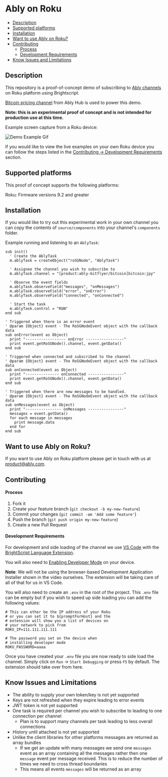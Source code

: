 
# Ably on Roku

- [Description](#description)
- [Supported platforms](#supported-platforms)
- [Installation](#installation)
- [Want to use Ably on Roku?](#want-to-use-ably-on-roku)
- [Contributing](#contributing)
    - [Process](#process)
    - [Development Requirements](#development-requirements)
- [Know Issues and Limitations](#know-issues-and-limitations)

## Description
This repository is a proof-of-concept demo of subscribing to [Ably channels](https://www.ably.io/) on Roku platform 
using Brightscript. 

[Bitcoin pricing channel](https://www.ably.io/hub/ably-bitflyer/bitcoin) from Ably Hub is used to power this demo.

**Note: this is an experimental proof of concept and is not intended for production use at this time.**

Example screen capture from a Roku device: 

![Demo Example Gif](runningDemo.gif)

If you would like to view the live examples on your own Roku device you can follow the steps listed in the [Contributing -> Development Requirements](#development-requirements) section.

## Supported platforms
This proof of concept supports the following platforms:

Roku: Firmware versions 9.2 and greater

## Installation

If you would like to try out this experimental work in your own channel you can copy the contents of `source/components` into your channel's `components` folder.

Example running and listening to an `AblyTask`:

```brightscript
sub init()
  ' Create the AblyTask
  m.ablyTask = createObject("roSGNode", "AblyTask")

  ' Assignee the channel you wish to subscribe to
  m.ablyTask.channel = "[product:ably-bitflyer/bitcoin]bitcoin:jpy"

  ' Observe the event fields
  m.ablyTask.observeField("messages", "onMessages")
  m.ablyTask.observeField("error", "onError")
  m.ablyTask.observeField("connected", "onConnected")

  ' Start the task
  m.ablyTask.control = "RUN"
end sub

' Triggered when there is an error event
' @param {Object} event - The RoSGNodeEvent object with the callback data
sub onError(event as Object)
  print "------------------ onError -----------------"
  print event.getRoSGNode().channel, event.getData()
end sub

' Triggered when connected and subscribed to the channel
' @param {Object} event - The RoSGNodeEvent object with the callback data
sub onConnected(event as Object)
  print "--------------- onConnected ----------------"
  print event.getRoSGNode().channel, event.getData()
end sub

' Triggered when there are new messages to be handled.
' @param {Object} event - The RoSGNodeEvent object with the callback data
sub onMessages(event as Object)
  print "---------------- onMessages ----------------"
  messages = event.getData()
  for each message in messages
    print message.data
  end for
end sub
```

## Want to use Ably on Roku? 

If you want to use Ably on Roku platform please get in touch with us at [product@ably.com](mailto:product@ably.com). 

## Contributing

#### Process

1. Fork it
2. Create your feature branch (`git checkout -b my-new-feature`)
3. Commit your changes (`git commit -am 'Add some feature'`)
4. Push the branch (`git push origin my-new-feature`)
5. Create a new Pull Request

#### Development Requirements

For development and side loading of the channel we use [VS Code](https://code.visualstudio.com/) with the [BrightScript Language Extension](https://marketplace.visualstudio.com/items?itemName=celsoaf.brightscript).

You will also need to [Enabling Developer Mode](https://developer.roku.com/en-ca/videos/courses/getting-started/developer-mode.md) on your device. 

**Note**: We will not be using the browser-based Development Application Installer shown in the video ourselves. The extension will be taking care of all of that for us in VS Code.

You will also need to create an `.env` in the root of the project. This `.env` file can be empty but if you wish to speed up side loading you can add the following values:

```shell
# This can ether be the IP address of your Roku
# or you can set it to ${promptForHost} and the
# extension will show you a list of devices on
# your network to pick from
ROKU_IP=111.111.111.111

# The password you set on the device when
# installing developer mode
ROKU_PASSWORD=aaaa
```

Once you have created your `.env` file you are now ready to side load the channel. Simply click on `Run` -> `Start Debugging` or press `F5` by default. The extension should take over from here.

## Know Issues and Limitations

- The ability to supply your own token/key is not yet supported
- Keys are not refreshed when they expire leading to error events
- JWT token is not yet supported
- One task is required per channel you wish to subscribe to leading to one connection per channel
  - Plan is to support many channels per task leading to less overall connections
- History until attached is not yet supported
- Unlike the client libraries for other platforms messages are returned as array bundles
  - If we get an update with many messages we send one `messages` event as an array containing all the messages rather then one `message` event per message received. This is to reduce the number of times we need to cross thread boundaries
  - This means all events `messages` will be returned as an array
